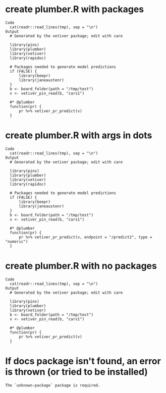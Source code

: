 # create plumber.R with packages

    Code
      cat(readr::read_lines(tmp), sep = "\n")
    Output
      # Generated by the vetiver package; edit with care
      
      library(pins)
      library(plumber)
      library(vetiver)
      library(rapidoc)
      
      # Packages needed to generate model predictions
      if (FALSE) {
          library(beepr)
          library(janeaustenr)
      }
      b <- board_folder(path = "/tmp/test")
      v <- vetiver_pin_read(b, "cars1")
      
      #* @plumber
      function(pr) {
          pr %>% vetiver_pr_predict(v)
      }

# create plumber.R with args in dots

    Code
      cat(readr::read_lines(tmp), sep = "\n")
    Output
      # Generated by the vetiver package; edit with care
      
      library(pins)
      library(plumber)
      library(vetiver)
      library(rapidoc)
      
      # Packages needed to generate model predictions
      if (FALSE) {
          library(beepr)
          library(janeaustenr)
      }
      b <- board_folder(path = "/tmp/test")
      v <- vetiver_pin_read(b, "cars1")
      
      #* @plumber
      function(pr) {
          pr %>% vetiver_pr_predict(v, endpoint = "/predict2", type = "numeric")
      }

# create plumber.R with no packages

    Code
      cat(readr::read_lines(tmp), sep = "\n")
    Output
      # Generated by the vetiver package; edit with care
      
      library(pins)
      library(plumber)
      library(vetiver)
      b <- board_folder(path = "/tmp/test")
      v <- vetiver_pin_read(b, "cars1")
      
      #* @plumber
      function(pr) {
          pr %>% vetiver_pr_predict(v)
      }

# If docs package isn't found, an error is thrown (or tried to be installed)

    The `unknown-package` package is required.

